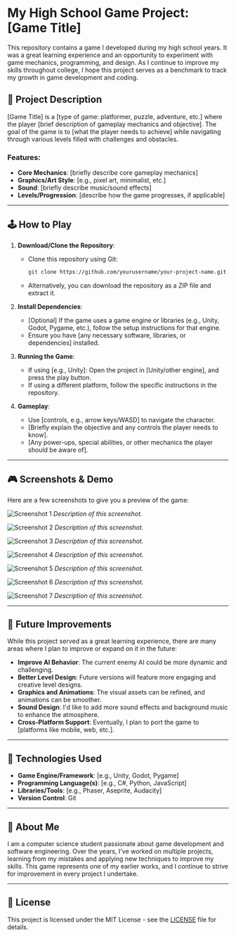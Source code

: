 # My High School Game Project: [Game Title]

This repository contains a game I developed during my high school years. It was a great learning experience and an opportunity to experiment with game mechanics, programming, and design. As I continue to improve my skills throughout college, I hope this project serves as a benchmark to track my growth in game development and coding.

## 📜 Project Description

[Game Title] is a [type of game: platformer, puzzle, adventure, etc.] where the player [brief description of gameplay mechanics and objective]. The goal of the game is to [what the player needs to achieve] while navigating through various levels filled with challenges and obstacles.

### Features:
- **Core Mechanics**: [briefly describe core gameplay mechanics]
- **Graphics/Art Style**: [e.g., pixel art, minimalist, etc.]
- **Sound**: [briefly describe music/sound effects]
- **Levels/Progression**: [describe how the game progresses, if applicable]

---

## 🕹️ How to Play

1. **Download/Clone the Repository**:
    - Clone this repository using Git:
      ```bash
      git clone https://github.com/yourusername/your-project-name.git
      ```
    - Alternatively, you can download the repository as a ZIP file and extract it.

2. **Install Dependencies**:
    - [Optional] If the game uses a game engine or libraries (e.g., Unity, Godot, Pygame, etc.), follow the setup instructions for that engine.
    - Ensure you have [any necessary software, libraries, or dependencies] installed.

3. **Running the Game**:
    - If using [e.g., Unity]: Open the project in [Unity/other engine], and press the play button.
    - If using a different platform, follow the specific instructions in the repository.

4. **Gameplay**:
    - Use [controls, e.g., arrow keys/WASD] to navigate the character.
    - [Briefly explain the objective and any controls the player needs to know].
    - [Any power-ups, special abilities, or other mechanics the player should be aware of].

---

## 🎮 Screenshots & Demo

Here are a few screenshots to give you a preview of the game:

![Screenshot 1](https://github.com/jhauptma12357/images/blob/main/Possiblility/Company%20Logo.png)
*Description of this screenshot.*

![Screenshot 2](https://github.com/jhauptma12357/images/blob/main/Possiblility/Game%20Logo.png)
*Description of this screenshot.*

![Screenshot 3](https://github.com/jhauptma12357/images/blob/main/Possiblility/dead.png)
*Description of this screenshot.*

![Screenshot 4](https://github.com/jhauptma12357/images/blob/main/Possiblility/level4.png)
*Description of this screenshot.*

![Screenshot 5](https://github.com/jhauptma12357/images/blob/main/Possiblility/level8.png)
*Description of this screenshot.*

![Screenshot 6](https://github.com/jhauptma12357/images/blob/main/Possiblility/levelselect.png)
*Description of this screenshot.*

![Screenshot 7](https://github.com/jhauptma12357/images/blob/main/Possiblility/levelselect2.png)
*Description of this screenshot.*

---

## 🚀 Future Improvements

While this project served as a great learning experience, there are many areas where I plan to improve or expand on it in the future:

- **Improve AI Behavior**: The current enemy AI could be more dynamic and challenging.
- **Better Level Design**: Future versions will feature more engaging and creative level designs.
- **Graphics and Animations**: The visual assets can be refined, and animations can be smoother.
- **Sound Design**: I'd like to add more sound effects and background music to enhance the atmosphere.
- **Cross-Platform Support**: Eventually, I plan to port the game to [platforms like mobile, web, etc.].

---

## 🔧 Technologies Used

- **Game Engine/Framework**: [e.g., Unity, Godot, Pygame]
- **Programming Language(s)**: [e.g., C#, Python, JavaScript]
- **Libraries/Tools**: [e.g., Phaser, Aseprite, Audacity]
- **Version Control**: Git

---

## 🤖 About Me

I am a computer science student passionate about game development and software engineering. Over the years, I've worked on multiple projects, learning from my mistakes and applying new techniques to improve my skills. This game represents one of my earlier works, and I continue to strive for improvement in every project I undertake.

---

## 📄 License

This project is licensed under the MIT License - see the [LICENSE](./LICENSE) file for details.

